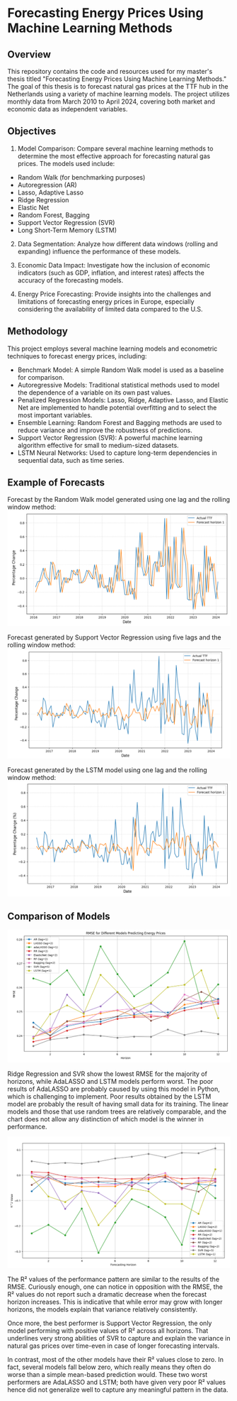 # Forecasting Energy Prices Using Machine Learning Methods

## Overview

This repository contains the code and resources used for my master's thesis titled "Forecasting Energy Prices Using Machine Learning Methods." The goal of this thesis is to forecast natural gas prices at the TTF hub in the Netherlands using a variety of machine learning models. The project utilizes monthly data from March 2010 to April 2024, covering both market and economic data as independent variables.

## Objectives

1. Model Comparison: Compare several machine learning methods to determine the most effective approach for forecasting natural gas prices. The models used include:

- Random Walk (for benchmarking purposes)
- Autoregression (AR)
- Lasso, Adaptive Lasso
- Ridge Regression
- Elastic Net
- Random Forest, Bagging
- Support Vector Regression (SVR)
- Long Short-Term Memory (LSTM)

2. Data Segmentation: Analyze how different data windows (rolling and expanding) influence the performance of these models.

3. Economic Data Impact: Investigate how the inclusion of economic indicators (such as GDP, inflation, and interest rates) affects the accuracy of the forecasting models.

4. Energy Price Forecasting: Provide insights into the challenges and limitations of forecasting energy prices in Europe, especially considering the availability of limited data compared to the U.S.

## Methodology

This project employs several machine learning models and econometric techniques to forecast energy prices, including:

- Benchmark Model: A simple Random Walk model is used as a baseline for comparison.
- Autoregressive Models: Traditional statistical methods used to model the dependence of a variable on its own past values.
- Penalized Regression Models: Lasso, Ridge, Adaptive Lasso, and Elastic Net are implemented to handle potential overfitting and to select the most important variables.
- Ensemble Learning: Random Forest and Bagging methods are used to reduce variance and improve the robustness of predictions.
- Support Vector Regression (SVR): A powerful machine learning algorithm effective for small to medium-sized datasets.
- LSTM Neural Networks: Used to capture long-term dependencies in sequential data, such as time series.

## Example of Forecasts

Forecast by the Random Walk model generated using one lag and the rolling window method:
![RW](https://github.com/ArtemMinakovKn/masters_thesis/blob/master/pictures/RW_chart.png)

Forecast generated by Support Vector Regression using five lags and the rolling window method:
![SVM](https://github.com/ArtemMinakovKn/masters_thesis/blob/master/pictures/svm_chart.png)

Forecast generated by the LSTM model using one lag and the rolling window method:
![LSTM](https://github.com/ArtemMinakovKn/masters_thesis/blob/master/pictures/LSTM_chart.png)

## Comparison of Models

![RMSE](https://github.com/ArtemMinakovKn/masters_thesis/blob/master/pictures/RMSE_all.png)

Ridge Regression and SVR show the lowest RMSE for the majority of horizons, while AdaLASSO and LSTM models perform worst. The poor results of AdaLASSO are probably caused by using this model in Python, which is challenging to implement. Poor results obtained by the LSTM model are probably the result of having small data for its training. The linear models and those that use random trees are relatively comparable, and the chart does not allow any distinction of which model is the winner in performance.

![R^2](https://github.com/ArtemMinakovKn/masters_thesis/blob/master/pictures/R^2_all.png)

The R² values of the performance pattern are similar to the results of the RMSE. Curiously enough, one can notice in opposition with the RMSE, the R² values do not report such a dramatic decrease when the forecast horizon increases. This is indicative that while error may grow with longer horizons, the models explain that variance relatively consistently.

Once more, the best performer is Support Vector Regression, the only model performing with positive values of R² across all horizons. That underlines very strong abilities of SVR to capture and explain the variance in natural gas prices over time-even in case of longer forecasting intervals.

In contrast, most of the other models have their R² values close to zero. In fact, several models fall below zero, which really means they often do worse than a simple mean-based prediction would. These two worst performers are AdaLASSO and LSTM; both have given very poor R² values hence did not generalize well to capture any meaningful pattern in the data.
